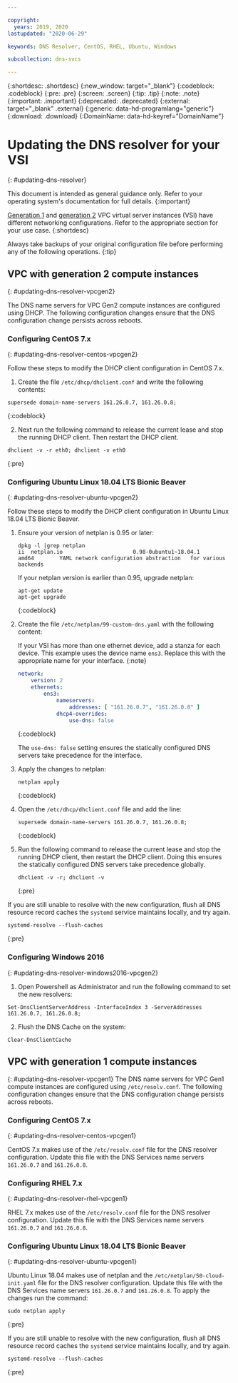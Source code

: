 ```yaml
---

copyright:
  years: 2019, 2020
lastupdated: "2020-06-29"

keywords: DNS Resolver, CentOS, RHEL, Ubuntu, Windows

subcollection: dns-svcs

---
```



{:shortdesc: .shortdesc}
{:new_window: target="_blank"}
{:codeblock: .codeblock}
{:pre: .pre}
{:screen: .screen}
{:tip: .tip}
{:note: .note}
{:important: .important}
{:deprecated: .deprecated}
{:external: target="_blank" .external}
{:generic: data-hd-programlang="generic"}
{:download: .download}
{:DomainName: data-hd-keyref="DomainName"}


# Updating the DNS resolver for your VSI
{: #updating-dns-resolver}

This document is intended as general guidance only. Refer to your operating system's documentation for full details.
{:important}

[Generation 1](#updating-dns-resolver-vpcgen1) and [generation 2](#updating-dns-resolver-vpcgen2) VPC virtual server instances (VSI) have different networking configurations. Refer to the appropriate section for your use case.
{:shortdesc}

Always take backups of your original configuration file before performing any of the following operations.
{:tip}

## VPC with generation 2 compute instances
{: #updating-dns-resolver-vpcgen2}

The DNS name servers for VPC Gen2 compute instances are configured using DHCP. The following configuration changes ensure that the DNS configuration change persists across reboots.

### Configuring CentOS 7.x
{: #updating-dns-resolver-centos-vpcgen2}

Follow these steps to modify the DHCP client configuration in CentOS 7.x.

1. Create the file `/etc/dhcp/dhclient.conf` and write the following contents:

  ```
  supersede domain-name-servers 161.26.0.7, 161.26.0.8;
  ```
  {:codeblock}

2. Next run the following command to release the current lease and stop the running DHCP client. Then restart the DHCP client.

  ```console
  dhclient -v -r eth0; dhclient -v eth0
  ```
  {:pre}


### Configuring Ubuntu Linux 18.04 LTS Bionic Beaver
{: #updating-dns-resolver-ubuntu-vpcgen2}

Follow these steps to modify the DHCP client configuration in Ubuntu Linux 18.04 LTS Bionic Beaver.

1. Ensure your version of netplan is 0.95 or later:

   ```console
   dpkg -l |grep netplan
   ii  netplan.io                      0.98-0ubuntu1~18.04.1               amd64        YAML network configuration abstraction   for various backends
   ```
  
   If your netplan version is earlier than 0.95, upgrade netplan:

   ```console
   apt-get update
   apt-get upgrade
   ```
   {:codeblock}

2. Create the file `/etc/netplan/99-custom-dns.yaml` with the following content:

   If your VSI has more than one ethernet device, add a stanza for each device. This example uses the device name `ens3`. Replace this with the appropriate name for your interface.
   {:note}
  
   ```yaml
   network:
       version: 2
       ethernets:
           ens3:
               nameservers:
                   addresses: [ "161.26.0.7", "161.26.0.8" ]
               dhcp4-overrides:
                   use-dns: false
   ```
   {:codeblock}

   The `use-dns: false` setting ensures the statically configured DNS servers take precedence for the interface.

3. Apply the changes to netplan:

   ```console
   netplan apply
   ```
   {:codeblock}

4. Open the `/etc/dhcp/dhclient.conf` file and add the line:

   ```
   supersede domain-name-servers 161.26.0.7, 161.26.0.8;
   ```
   {:codeblock}

5. Run the following command to release the current lease and stop the running DHCP client, then restart the DHCP client. Doing this ensures the statically configured DNS servers take precedence globally.

   ```console
   dhclient -v -r; dhclient -v
   ```
   {:pre}

If you are still unable to resolve with the new configuration, flush all DNS resource record caches the `systemd` service maintains locally, and try again.

```console
systemd-resolve --flush-caches
```
{:pre}

### Configuring Windows 2016
{: #updating-dns-resolver-windows2016-vpcgen2}

1. Open Powershell as Administrator and run the following command to set the new resolvers:

```
Set-DnsClientServerAddress -InterfaceIndex 3 -ServerAddresses 161.26.0.7, 161.26.0.8;
```

2. Flush the DNS Cache on the system:

```
Clear-DnsClientCache
```

## VPC with generation 1 compute instances
{: #updating-dns-resolver-vpcgen1}
The DNS name servers for VPC Gen1 compute instances are configured using `/etc/resolv.conf`. The following configuration changes ensure that the DNS configuration change persists across reboots.


### Configuring CentOS 7.x
{: #updating-dns-resolver-centos-vpcgen1}

CentOS 7.x makes use of the `/etc/resolv.conf` file for the DNS resolver configuration. Update this file with the DNS Services name servers `161.26.0.7` and `161.26.0.8`.

### Configuring RHEL 7.x
{: #updating-dns-resolver-rhel-vpcgen1}

RHEL 7.x makes use of the `/etc/resolv.conf` file for the DNS resolver configuration. Update this file with the DNS Services name servers `161.26.0.7` and `161.26.0.8`.

### Configuring Ubuntu Linux 18.04 LTS Bionic Beaver
{: #updating-dns-resolver-ubuntu-vpcgen1}

Ubuntu Linux 18.04 makes use of netplan and the `/etc/netplan/50-cloud-init.yaml` file for the DNS resolver configuration. Update this file with the DNS Services name servers `161.26.0.7` and `161.26.0.8`. To apply the changes run the command:

```console
sudo netplan apply
```
{:pre}

If you are still unable to resolve with the new configuration, flush all DNS resource record caches the `systemd` service maintains locally, and try again.

```console
systemd-resolve --flush-caches
```
{:pre}

